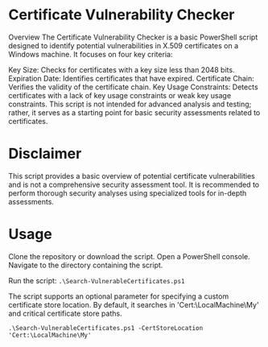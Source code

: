 # Certificate Vulnerability Checker
Overview
The Certificate Vulnerability Checker is a basic PowerShell script designed to identify potential vulnerabilities in X.509 certificates on a Windows machine. It focuses on four key criteria:

Key Size: Checks for certificates with a key size less than 2048 bits.
Expiration Date: Identifies certificates that have expired.
Certificate Chain: Verifies the validity of the certificate chain.
Key Usage Constraints: Detects certificates with a lack of key usage constraints or weak key usage constraints.
This script is not intended for advanced analysis and testing; rather, it serves as a starting point for basic security assessments related to certificates.

# Disclaimer
This script provides a basic overview of potential certificate vulnerabilities and is not a comprehensive security assessment tool. It is recommended to perform thorough security analyses using specialized tools for in-depth assessments.

# Usage
Clone the repository or download the script.
Open a PowerShell console.
Navigate to the directory containing the script.

Run the script: 
``` .\Search-VulnerableCertificates.ps1 ```

The script supports an optional parameter for specifying a custom certificate store location. By default, it searches in 'Cert:\LocalMachine\My' and critical certificate store paths.

``` .\Search-VulnerableCertificates.ps1 -CertStoreLocation 'Cert:\LocalMachine\My' ``` 

